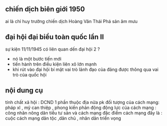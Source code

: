 ## chiến dịch biên giới  1950 
ai là chỉ  huy trưởng chiến dịch
Hoàng Văn Thái 
Phá sản âm mưu 

## đại hội đại biểu toàn quốc lần II 
sự kiện 11/11/1945 có liên quan dến đại hội 2 ? 
- nó là một bước tiến mới 
- tiến hành trên điều kiện liên xô lớn mạnh
 - khi rút vào đại hội bí mật vai trò lảnh đạo của đảng được thông qua vai trò của quốc hội 
 ## nội dung cụ 
 tính chất xã hội : DCND 1 phần thuộc địa nửa pk 
 đối tượng của cách mạng:  pháp xl , mỹ can thiệp , phong kiến phản động 
 động lực của cách mạng : công nhân nông dân tiểu tư sản và cách mạng 
 đặc điểm cách mạng đây là : cuộc cách mạng dân tộc ,dân chủ , nhân dân 
 triển vọng 
 